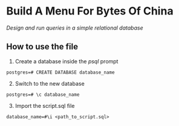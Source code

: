 # Build A Menu For Bytes Of China

_Design and run queries in a simple relational database_

## How to use the file ##

1. Create a database inside the _psql_ prompt
```console
postgres=# CREATE DATABASE database_name
```
2.  Switch to the new database
```console
postgres=# \c database_name
```
3. Import the script.sql file
```console
database_name=#\i <path_to_script.sql>
```

